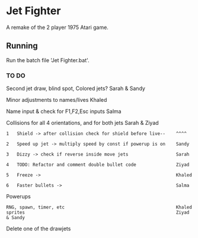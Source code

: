 # Jet Fighter

A remake of the 2 player 1975 Atari game.

## Running

Run the batch file 'Jet Fighter.bat'.

### TO DO
Second jet draw, blind spot, Colored jets?							Sarah & Sandy

Minor adjustments to names/lives									Khaled

Name input & check for F1,F2,Esc inputs								Salma

Collisions for all 4 orientations, and for both jets				Sarah & Ziyad

	1	Shield -> after collision check for shield before live--	^^^^

	2	Speed up jet -> multiply speed by const if powerup is on	Sandy

	3	Dizzy -> check if reverse inside move jets					Sarah

	4	TODO: Refactor and comment double bullet code				Ziyad

	5	Freeze ->													Khaled

	6	Faster bullets ->											Salma							
		
Powerups

	RNG, spawn, timer, etc											Khaled
	sprites															Ziyad & Sandy
	
Delete one of the drawjets
